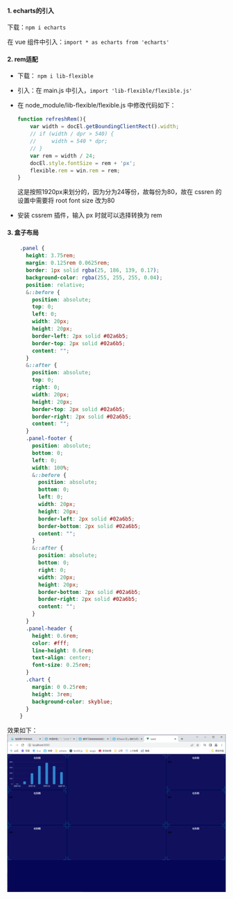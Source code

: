 #### 1. echarts的引入

下载：`npm i echarts`

在 vue 组件中引入：`import * as echarts from 'echarts'`

#### 2. rem适配

- 下载： `npm i lib-flexible`
- 引入：在 main.js 中引入，`import 'lib-flexible/flexible.js'`

- 在 node_module/lib-flexible/flexible.js 中修改代码如下：

  ```js
  function refreshRem(){
      var width = docEl.getBoundingClientRect().width;
      // if (width / dpr > 540) {
      //     width = 540 * dpr;
      // }
      var rem = width / 24;
      docEl.style.fontSize = rem + 'px';
      flexible.rem = win.rem = rem;
  }
  ```

  这是按照1920px来划分的，因为分为24等份，故每份为80，故在 cssren 的设置中需要将 root font size 改为80

- 安装 cssrem 插件，输入 px 时就可以选择转换为 rem 

#### 3. 盒子布局

```scss
    .panel {
      height: 3.75rem;
      margin: 0.125rem 0.0625rem;
      border: 1px solid rgba(25, 186, 139, 0.17);
      background-color: rgba(255, 255, 255, 0.04);
      position: relative;
      &::before {
        position: absolute;
        top: 0;
        left: 0;
        width: 20px;
        height: 20px;
        border-left: 2px solid #02a6b5;
        border-top: 2px solid #02a6b5;
        content: "";
      }
      &::after {
        position: absolute;
        top: 0;
        right: 0;
        width: 20px;
        height: 20px;
        border-top: 2px solid #02a6b5;
        border-right: 2px solid #02a6b5;
        content: "";
      }
      .panel-footer {
        position: absolute;
        bottom: 0;
        left: 0;
        width: 100%;
        &::before {
          position: absolute;
          bottom: 0;
          left: 0;
          width: 20px;
          height: 20px;
          border-left: 2px solid #02a6b5;
          border-bottom: 2px solid #02a6b5;
          content: "";
        }
        &::after {
          position: absolute;
          bottom: 0;
          right: 0;
          width: 20px;
          height: 20px;
          border-bottom: 2px solid #02a6b5;
          border-right: 2px solid #02a6b5;
          content: "";
        }
      }
      .panel-header {
        height: 0.6rem;
        color: #fff;
        line-height: 0.6rem;
        text-align: center;
        font-size: 0.25rem;
      }
      .chart {
        margin: 0 0.25rem;
        height: 3rem;
        background-color: skyblue;
      }
    }
```



效果如下：![image-20221008144840478](image-20221008144840478.png)
